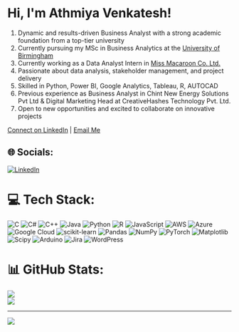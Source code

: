 # Hi, I'm Athmiya Venkatesh!

1. Dynamic and results-driven Business Analyst with a strong academic foundation from a top-tier university  
2. Currently pursuing my MSc in Business Analytics at the [University of Birmingham](https://www.birmingham.ac.uk/study/postgraduate/subjects/business-and-management-courses/business-analytics-msc)
3. Currently working as a Data Analyst Intern in [Miss Macaroon Co. Ltd.](https://missmacaroon.co.uk/?srsltid=AfmBOop2q5I-8d6bDPAGsDUMGY_oLSZnmMphQp9XTaN1OqEGIAVlvbsm) 
4. Passionate about data analysis, stakeholder management, and project delivery  
5. Skilled in Python, Power BI, Google Analytics, Tableau, R, AUTOCAD 
6. Previous experience as Business Analyst in Chint New Energy Solutions Pvt Ltd & Digital Marketing Head at CreativeHashes Technology Pvt. Ltd. 
7. Open to new opportunities and excited to collaborate on innovative projects  

[Connect on LinkedIn](https://www.linkedin.com/in/athmiyav/) | [Email Me](mailto:athmiyav@gmail.com)

## 🌐 Socials:
[![LinkedIn](https://img.shields.io/badge/LinkedIn-%230077B5.svg?logo=linkedin&logoColor=white)](https://www.linkedin.com/in/athmiyav/) 

# 💻 Tech Stack:
![C](https://img.shields.io/badge/c-%2300599C.svg?style=for-the-badge&logo=c&logoColor=white) ![C#](https://img.shields.io/badge/c%23-%23239120.svg?style=for-the-badge&logo=csharp&logoColor=white) ![C++](https://img.shields.io/badge/c++-%2300599C.svg?style=for-the-badge&logo=c%2B%2B&logoColor=white) ![Java](https://img.shields.io/badge/java-%23ED8B00.svg?style=for-the-badge&logo=openjdk&logoColor=white) ![Python](https://img.shields.io/badge/python-3670A0?style=for-the-badge&logo=python&logoColor=ffdd54) ![R](https://img.shields.io/badge/r-%23276DC3.svg?style=for-the-badge&logo=r&logoColor=white) ![JavaScript](https://img.shields.io/badge/javascript-%23323330.svg?style=for-the-badge&logo=javascript&logoColor=%23F7DF1E) ![AWS](https://img.shields.io/badge/AWS-%23FF9900.svg?style=for-the-badge&logo=amazon-aws&logoColor=white) ![Azure](https://img.shields.io/badge/azure-%230072C6.svg?style=for-the-badge&logo=microsoftazure&logoColor=white) ![Google Cloud](https://img.shields.io/badge/GoogleCloud-%234285F4.svg?style=for-the-badge&logo=google-cloud&logoColor=white) ![scikit-learn](https://img.shields.io/badge/scikit--learn-%23F7931E.svg?style=for-the-badge&logo=scikit-learn&logoColor=white) ![Pandas](https://img.shields.io/badge/pandas-%23150458.svg?style=for-the-badge&logo=pandas&logoColor=white) ![NumPy](https://img.shields.io/badge/numpy-%23013243.svg?style=for-the-badge&logo=numpy&logoColor=white) ![PyTorch](https://img.shields.io/badge/PyTorch-%23EE4C2C.svg?style=for-the-badge&logo=PyTorch&logoColor=white) ![Matplotlib](https://img.shields.io/badge/Matplotlib-%23ffffff.svg?style=for-the-badge&logo=Matplotlib&logoColor=black) ![Scipy](https://img.shields.io/badge/SciPy-%230C55A5.svg?style=for-the-badge&logo=scipy&logoColor=%white) ![Arduino](https://img.shields.io/badge/-Arduino-00979D?style=for-the-badge&logo=Arduino&logoColor=white) ![Jira](https://img.shields.io/badge/jira-%230A0FFF.svg?style=for-the-badge&logo=jira&logoColor=white) ![WordPress](https://img.shields.io/badge/WordPress-%23117AC9.svg?style=for-the-badge&logo=WordPress&logoColor=white)
# 📊 GitHub Stats:
![](https://github-readme-stats.vercel.app/api?username=Athmiya0101&theme=dark&hide_border=false&include_all_commits=false&count_private=false)<br/>
![](https://nirzak-streak-stats.vercel.app/?user=Athmiya0101&theme=dark&hide_border=false)<br/>


---
[![](https://visitcount.itsvg.in/api?id=Athmiya0101&icon=0&color=0)](https://visitcount.itsvg.in)

<!-- Proudly created with GPRM ( https://gprm.itsvg.in ) -->

